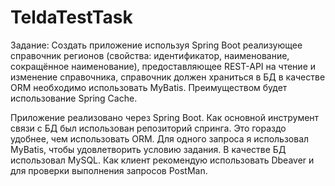 # TeldaTestTask
Задание: Создать приложение используя Spring Boot реализующее справочник регионов
(свойства: идентификатор, наименование, сокращённое наименование),
предоставляющее REST-API на чтение и изменение справочника, справочник должен
храниться в БД в качестве ORM необходимо использовать MyBatis.
Преимуществом будет использование Spring Cache.

Приложение реализовано через Spring Boot. Как основной инструмент связи с БД был использован репозиторий спринга. Это гораздо удобнее, чем использовать ORM. 
Для одного запроса я использовал MyBatis, чтобы удовлетворить условию задания. В качестве БД использовал MySQL. Как клиент рекомендую использовать Dbeaver и для 
проверки выполнения запросов PostMan. 
